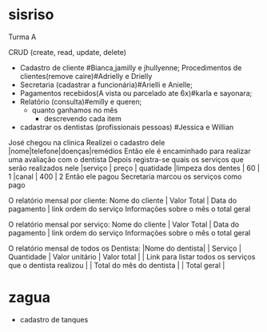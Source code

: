# sisriso
Turma A

CRUD (create, read, update, delete)

- Cadastro de cliente #Bianca,jamilly e jhullyenne;
 Procedimentos de clientes(remove caire)#Adrielly e Drielly
- Secretaria (cadastrar a funcionária)#Arielli e Anielle;
- Pagamentos recebidos(A vista ou parcelado ate 6x)#karla e sayonara;
- Relatório (consulta)#emilly e queren;
  - quanto ganhamos no mês
    - descrevendo cada item
- cadastrar os dentistas (profissionais pessoas) #Jessica e Willian


José chegou na clinica
Realizei o cadastro dele
|nome|telefone|doenças|remédios
Então ele é encaminhado para realizar uma avaliação com o dentista
Depois registra-se quais os serviços que serão realizados nele
|serviço            | preço | quatidade
|limpeza dos dentes | 60    | 1
|canal              | 400   | 2
Então ele pagou
Secretaria marcou os serviços como pago


O relatório mensal por cliente:
Nome do cliente | Valor Total | Data do pagamento | link ordem do serviço
Informações sobre o mês o total geral


O relatório mensal por serviço:
Nome do cliente | Valor Total | Data do pagamento | link ordem do serviço
Informações sobre o mês o total geral

O relatório mensal de todos os Dentista:
|Nome do dentista|
| Serviço | Quantidade | Valor unitário |  Valor total |
| Link para listar todos os serviços que o dentista realizou |
| Total do mês do dentista |
| Total geral |



# zagua

- cadastro de tanques


